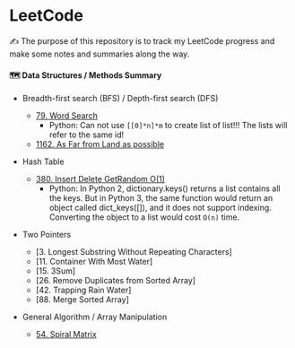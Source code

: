 # LeetCode
:writing_hand: The purpose of this repository is to track my LeetCode progress and make some notes and summaries along the way.


#### :world_map: Data Structures / Methods Summary
- Breadth-first search (BFS) / Depth-first search (DFS)
  - [79. Word Search](79_word_search_v2.py)
    - Python: Can not use `[[0]*n]*m` to create list of list!!! The lists will refer to the same id!
  - [1162. As Far from Land as possible](1162_As_Far_from_Land_as_Possible.py)

- Hash Table
  - [380. Insert Delete GetRandom O(1)](380_insert_delete_getrandom.py)
    - Python: In Python 2, dictionary.keys() returns a list contains all the keys. But in Python 3, the same function would return an object called dict_keys([]), and it does not support indexing. Converting the object to a list would cost `O(n)` time.

- Two Pointers
  - [3. Longest Substring Without Repeating Characters]
  - [11. Container With Most Water]
  - [15. 3Sum]
  - [26. Remove Duplicates from Sorted Array]
  - [42. Trapping Rain Water]
  - [88. Merge Sorted Array]

- General Algorithm / Array Manipulation
  - [54. Spiral Matrix](54_spiral_matrix.py)
  
